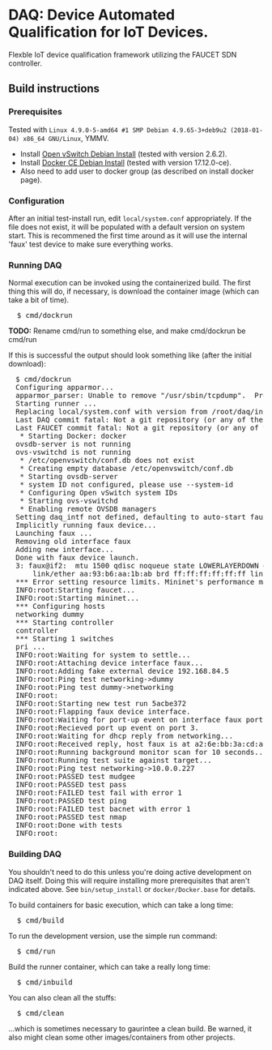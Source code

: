 # DAQ: <b>D</b>evice <b>A</b>utomated <b>Q</b>ualification for IoT Devices.

Flexble IoT device qualification framework utilizing the FAUCET SDN controller.

## Build instructions

### Prerequisites

Tested with ```Linux 4.9.0-5-amd64 #1 SMP Debian 4.9.65-3+deb9u2 (2018-01-04) x86_64 GNU/Linux```, YMMV.

* Install [Open vSwitch Debian Install](http://docs.openvswitch.org/en/latest/intro/install/distributions/#debian)
  (tested with version 2.6.2).
* Install [Docker CE Debian Install](https://docs.docker.com/install/linux/docker-ce/debian/)
  (tested with version 17.12.0-ce).
* Also need to add user to docker group (as described on install docker page).

### Configuration

After an initial test-install run, edit <code>local/system.conf</code> appropriately.
If the file does not exist, it will be populated with a default version on system start.
This is recommened the first time around as it will use the internal 'faux' test device
to make sure everything works.

### Running DAQ

Normal execution can be invoked using the containerized build. The first thing this will do,
if necessary, is download the container image (which can take a bit of time).

<pre>
  $ cmd/dockrun
</pre>

<b>TODO:</b> Rename cmd/run to something else, and make cmd/dockrun be cmd/run</b>

If this is successful the output should look something like (after the initial download):

<pre style="margin-left:1em">
$ cmd/dockrun 
Configuring apparmor...
apparmor_parser: Unable to remove "/usr/sbin/tcpdump".  Profile doesn't exist
Starting runner ...
Replacing local/system.conf with version from /root/daq/inst...
Last DAQ commit fatal: Not a git repository (or any of the parent directories): .git
Last FAUCET commit fatal: Not a git repository (or any of the parent directories): .git
 * Starting Docker: docker                                                                                                                                                                                               [ OK ] 
ovsdb-server is not running
ovs-vswitchd is not running
 * /etc/openvswitch/conf.db does not exist
 * Creating empty database /etc/openvswitch/conf.db
 * Starting ovsdb-server
 * system ID not configured, please use --system-id
 * Configuring Open vSwitch system IDs
 * Starting ovs-vswitchd
 * Enabling remote OVSDB managers
Setting daq_intf not defined, defaulting to auto-start faux device.
Implicitly running faux device...
Launching faux ...
Removing old interface faux
Adding new interface...
Done with faux device launch.
3: faux@if2: <NO-CARRIER,BROADCAST,MULTICAST,UP> mtu 1500 qdisc noqueue state LOWERLAYERDOWN group default qlen 1000
    link/ether aa:93:b6:aa:1b:ab brd ff:ff:ff:ff:ff:ff link-netnsid 1
*** Error setting resource limits. Mininet's performance may be affected.
INFO:root:Starting faucet...
INFO:root:Starting mininet...
*** Configuring hosts
networking dummy 
*** Starting controller
controller 
*** Starting 1 switches
pri ...
INFO:root:Waiting for system to settle...
INFO:root:Attaching device interface faux...
INFO:root:Adding fake external device 192.168.84.5
INFO:root:Ping test networking->dummy
INFO:root:Ping test dummy->networking
INFO:root:
INFO:root:Starting new test run 5acbe372
INFO:root:Flapping faux device interface.
INFO:root:Waiting for port-up event on interface faux port 3...
INFO:root:Recieved port up event on port 3.
INFO:root:Waiting for dhcp reply from networking...
INFO:root:Received reply, host faux is at a2:6e:bb:3a:cd:aa/10.0.0.227
INFO:root:Running background monitor scan for 10 seconds...
INFO:root:Running test suite against target...
INFO:root:Ping test networking->10.0.0.227
INFO:root:PASSED test mudgee
INFO:root:PASSED test pass
INFO:root:FAILED test fail with error 1
INFO:root:PASSED test ping
INFO:root:FAILED test bacnet with error 1
INFO:root:PASSED test nmap
INFO:root:Done with tests
INFO:root:
</pre>

### Building DAQ

You shouldn't need to do this unless you're doing active development on DAQ itself. Doing this
will require installing more prerequisites that aren't indicated above. See
<code>bin/setup_install</code> or <code>docker/Docker.base</code> for details.

To build containers for basic execution, which can take a long time:

<pre>
  $ cmd/build
</pre>

To run the development version, use the simple run command:

<pre>
  $ cmd/run
</pre>

Build the runner container, which can take a really long time:

<pre>
  $ cmd/inbuild
</pre>

You can also clean all the stuffs:

<pre>
  $ cmd/clean
</pre>

...which is sometimes necessary to gaurintee a clean build.
Be warned, it also might clean some other images/containers from other projects.
